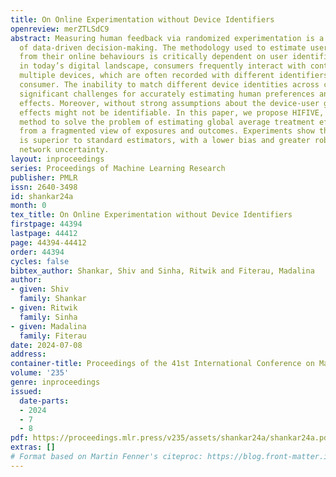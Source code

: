 ```yaml
---
title: On Online Experimentation without Device Identifiers
openreview: merZTLSdC9
abstract: Measuring human feedback via randomized experimentation is a cornerstone
  of data-driven decision-making. The methodology used to estimate user preferences
  from their online behaviours is critically dependent on user identifiers. However,
  in today’s digital landscape, consumers frequently interact with content across
  multiple devices, which are often recorded with different identifiers for the same
  consumer. The inability to match different device identities across consumers poses
  significant challenges for accurately estimating human preferences and other causal
  effects. Moreover, without strong assumptions about the device-user graph, the causal
  effects might not be identifiable. In this paper, we propose HIFIVE, a variational
  method to solve the problem of estimating global average treatment effects (GATE)
  from a fragmented view of exposures and outcomes. Experiments show that our estimator
  is superior to standard estimators, with a lower bias and greater robustness to
  network uncertainty.
layout: inproceedings
series: Proceedings of Machine Learning Research
publisher: PMLR
issn: 2640-3498
id: shankar24a
month: 0
tex_title: On Online Experimentation without Device Identifiers
firstpage: 44394
lastpage: 44412
page: 44394-44412
order: 44394
cycles: false
bibtex_author: Shankar, Shiv and Sinha, Ritwik and Fiterau, Madalina
author:
- given: Shiv
  family: Shankar
- given: Ritwik
  family: Sinha
- given: Madalina
  family: Fiterau
date: 2024-07-08
address:
container-title: Proceedings of the 41st International Conference on Machine Learning
volume: '235'
genre: inproceedings
issued:
  date-parts:
  - 2024
  - 7
  - 8
pdf: https://proceedings.mlr.press/v235/assets/shankar24a/shankar24a.pdf
extras: []
# Format based on Martin Fenner's citeproc: https://blog.front-matter.io/posts/citeproc-yaml-for-bibliographies/
---
```

